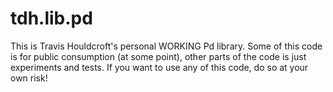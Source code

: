 # tdh.lib.pd
This is Travis Houldcroft's personal WORKING Pd library. Some of this code is for public consumption (at some point), other parts of the code is just experiments and tests. If you want to use any of this code, do so at your own risk!
